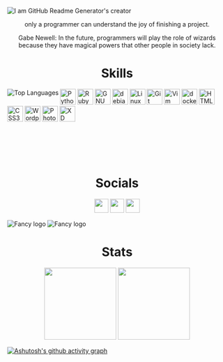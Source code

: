 ![I am GitHub Readme Generator's creator](https://i.postimg.cc/43VYTcgn/banner.png)

<p align="center">only a programmer can understand the joy of finishing a project.</p>
<p align="center">Gabe Newell: In the future, programmers will play the role of wizards because they have magical powers that other people in society lack.</p>

<h1 align="center">Skills</h1>
<a href="https://github.com/mammaddrik"><img align="left" src="https://github-readme-stats.vercel.app/api/top-langs/?username=mammaddrik&langs_count=10&title_color=7fdbca&text_color=ffffff&icon_color=facc15&bg_color=011627&locale=en&hide_border=true&custom_title=Top%20%Languages" alt="Top Languages"></a>
<p align="left">
<a href="https://www.python.org/" target="_blank" rel="noreferrer"><img src="https://raw.githubusercontent.com/danielcranney/readme-generator/main/public/icons/skills/python-colored.svg" width="36" height="36" alt="Python" /></a>
<a href="https://www.ruby-lang.org/en/" target="_blank" rel="noreferrer"><img src="https://raw.githubusercontent.com/danielcranney/readme-generator/main/public/icons/skills/ruby-colored.svg" width="36" height="36" alt="Ruby" /></a>
<a href="https://www.gnu.org/software/bash/" target="_blank" rel="noreferrer"><img src="https://cdn.simpleicons.org/gnubash/4EAA25" width="36" height="36" alt="GNU Bash" /></a>
<a href="https://www.debian.org" target="_blank" rel="noreferrer"><img src="https://cdn.jsdelivr.net/gh/devicons/devicon/icons/debian/debian-original.svg" width="36" height="36" alt="debian"/></a>
<a href="https://www.linux.org" target="_blank" rel="noreferrer"><img src="https://raw.githubusercontent.com/danielcranney/readme-generator/main/public/icons/skills/linux-colored.svg" width="36" height="36" alt="Linux" /></a>
<a href="https://git-scm.com/" target="_blank" rel="noreferrer"><img src="https://raw.githubusercontent.com/danielcranney/readme-generator/main/public/icons/skills/git-colored.svg" width="36" height="36" alt="Git" /></a>
<a href="https://www.vim.org/" target="_blank" rel="noreferrer"><img src="https://skillicons.dev/icons?i=vim" width="36" height="36" alt="Vim" /></a>
<a href="https://www.docker.com/" target="_blank" rel="noreferrer"><img src="https://cdn.simpleicons.org/docker/2496ED" width="36" height="36" alt="docker"/></a>
<a href="https://developer.mozilla.org/en-US/docs/Glossary/HTML5" target="_blank" rel="noreferrer"><img src="https://raw.githubusercontent.com/danielcranney/readme-generator/main/public/icons/skills/html5-colored.svg" width="36" height="36" alt="HTML5" /></a>
<a href="https://www.w3.org/TR/CSS/#css" target="_blank" rel="noreferrer"><img src="https://raw.githubusercontent.com/danielcranney/readme-generator/main/public/icons/skills/css3-colored.svg" width="36" height="36" alt="CSS3" /></a>
<a href="https://wordpress.com" target="_blank" rel="noreferrer"><img src="https://raw.githubusercontent.com/danielcranney/readme-generator/main/public/icons/skills/wordpress-colored.svg" width="36" height="36" alt="Wordpress" /></a>
<a href="https://www.adobe.com/uk/products/photoshop.html" target="_blank" rel="noreferrer"><img src="https://raw.githubusercontent.com/danielcranney/readme-generator/main/public/icons/skills/photoshop-colored.svg" width="36" height="36" alt="Photoshop" /></a>
<a href="https://www.adobe.com/uk/products/xd.html" target="_blank" rel="noreferrer"><img src="https://raw.githubusercontent.com/danielcranney/readme-generator/main/public/icons/skills/xd-colored.svg" width="36" height="36" alt="XD"/></a>
</p>
<br></br>
<br></br>

<h1 align="center">Socials</h1>
<p align="center">
<a href="https://www.linkedin.com/in/mohammad-derikvand-995057239/" target="_blank" rel="noreferrer"><img src="https://raw.githubusercontent.com/danielcranney/readme-generator/main/public/icons/socials/linkedin.svg" width="32" height="32" /></a>
<a href="http://www.instagram.com/mammad.drik" target="_blank" rel="noreferrer" align="left"><img src="https://raw.githubusercontent.com/danielcranney/readme-generator/main/public/icons/socials/instagram.svg" width="32" height="32" /></a>

<picture>
  <source media="(prefers-color-scheme: dark)" srcset="https://pouch.jumpshare.com/preview/Unknr3xaHb-ErGrO5lbkmPK14iVsFgz1fPU5TINyLuyo36d_QWeLBgzaeu_M_CG2Eqx6re_ULWJR05hDIcpIGstlYTQYvp4Ly5pS1iwAyL8">
  <a href="https://www.twitter.com/mammaddrik" target="_blank" rel="noreferrer"><img src="https://raw.githubusercontent.com/danielcranney/readme-generator/main/public/icons/socials/twitter.svg" width="32" height="32" /></a>
</picture>

![Fancy logo](https://pouch.jumpshare.com/preview/Unknr3xaHb-ErGrO5lbkmPK14iVsFgz1fPU5TINyLuyo36d_QWeLBgzaeu_M_CG2Eqx6re_ULWJR05hDIcpIGstlYTQYvp4Ly5pS1iwAyL8#gh-dark-mode-only)
![Fancy logo](./light.png#gh-light-mode-only)
</p>



<h1 align="center">Stats</h1>
<p align="center">
<img height='165px' src="https://github-readme-stats.vercel.app/api?username=mammaddrik&show_icons=true&bg_color=011627&color=7fdbca&line=c792ea&point=ffffff&title_color=7fdbca&icon_color=c792ea&text_color=ffffff&hide_border=true&rank_icon=github"> <img height='165px' src="https://streak-stats.demolab.com/?user=mammaddrik&stroke=ffffff&&background=011627&ring=7fdbca&fire=c792ea&currStreakNum=ffffff&currStreakLabel=c792ea&sideNums=ffffff&sideLabels=ffffff&dates=ffffff&hide_border=true"></h1><p>
  
[![Ashutosh's github activity graph](https://github-readme-activity-graph.vercel.app/graph?username=mammaddrik&show_icons=true&bg_color=011627&color=7fdbca&line=c792ea&point=ffffff&custom_title=GitHub%20Commits%20Graph&hide_border=true)](https://github.com/mammaddrik)
